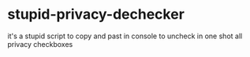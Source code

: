 # stupid-privacy-dechecker
it's a stupid script to copy and past in console to uncheck in one shot all privacy checkboxes
